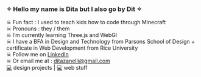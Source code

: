 ### ✧ Hello my name is Dita but I also go by Dit ✧

 ☠ Fun fact : I used to teach kids how to code through Minecraft  
 ☠ Pronouns : they / them  
 ☠ I’m currently learning Three.js and WebGl  
 ☠ I have a BFA in Design and Technology from Parsons School of Design + certificate in Web Development from Rice University  
 ☠ Follow me on [LinkedIn](www.linkedin.com/in/dita-zanelli)  
 ☠ Or email me at : ditazanelli@gmail.com  
[💻](https://ditzit.com) design projects | [💻](https://ditazan.github.io/webdev_portfolio/) web stuff

